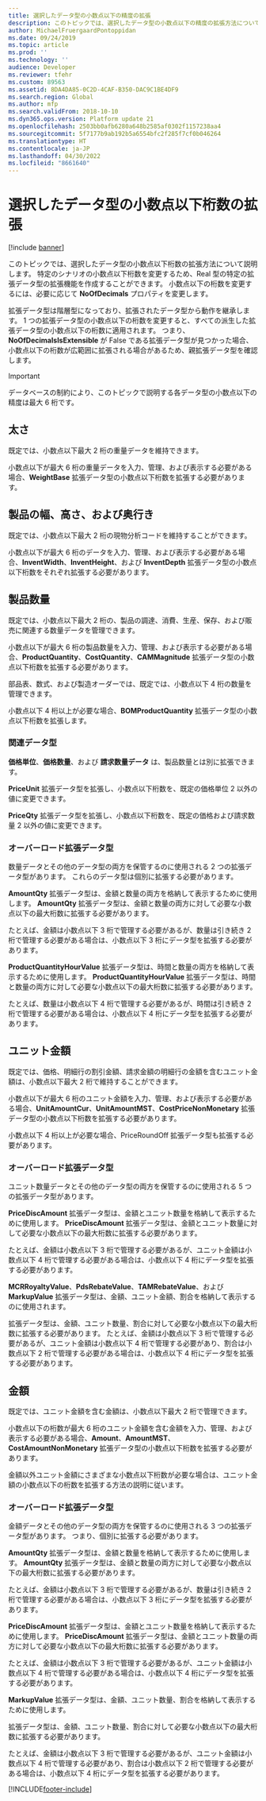 ```yaml
---
title: 選択したデータ型の小数点以下の精度の拡張
description: このトピックでは、選択したデータ型の小数点以下の精度の拡張方法について説明します。
author: MichaelFruergaardPontoppidan
ms.date: 09/24/2019
ms.topic: article
ms.prod: ''
ms.technology: ''
audience: Developer
ms.reviewer: tfehr
ms.custom: 89563
ms.assetid: 8DA4DA85-0C2D-4CAF-B350-DAC9C1BE4DF9
ms.search.region: Global
ms.author: mfp
ms.search.validFrom: 2018-10-10
ms.dyn365.ops.version: Platform update 21
ms.openlocfilehash: 2503bb0afb6280a648b2585af0302f1157238aa4
ms.sourcegitcommit: 5f7177b9ab192b5a6554bfc2f285f7cf0b046264
ms.translationtype: HT
ms.contentlocale: ja-JP
ms.lasthandoff: 04/30/2022
ms.locfileid: "8661640"
---
```

# <a name="extending-number-of-decimals-for-selected-data-types"></a>選択したデータ型の小数点以下桁数の拡張

[!include [banner](../includes/banner.md)]

このトピックでは、選択したデータ型の小数点以下桁数の拡張方法について説明します。 特定のシナリオの小数点以下桁数を変更するため、Real 型の特定の拡張データ型の拡張機能を作成することができます。 小数点以下の桁数を変更するには、必要に応じて **NoOfDecimals** プロパティを変更します。

拡張データ型は階層型になっており、拡張されたデータ型から動作を継承します。 1 つの拡張データ型の小数点以下の桁数を変更すると、すべての派生した拡張データ型の小数点以下の桁数に適用されます。 つまり、**NoOfDecimalsIsExtensible** が False である拡張データ型が見つかった場合、小数点以下の桁数が広範囲に拡張される場合があるため、親拡張データ型を確認します。

> [!IMPORTANT]
> データベースの制約により、このトピックで説明する各データ型の小数点以下の精度は最大 6 桁です。

## <a name="weight"></a>太さ

既定では、小数点以下最大 2 桁の重量データを維持できます。

小数点以下が最大 6 桁の重量データを入力、管理、および表示する必要がある場合、**WeightBase** 拡張データ型の小数点以下桁数を拡張する必要があります。

## <a name="product-width-height-and-depth"></a>製品の幅、高さ、および奥行き

既定では、小数点以下最大 2 桁の現物分析コードを維持することができます。

小数点以下が最大 6 桁のデータを入力、管理、および表示する必要がある場合、**InventWidth**、**InventHeight**、および **InventDepth** 拡張データ型の小数点以下桁数をそれぞれ拡張する必要があります。

## <a name="product-quantity"></a>製品数量

既定では、小数点以下最大 2 桁の、製品の調達、消費、生産、保存、および販売に関連する数量データを管理できます。

小数点以下が最大 6 桁の製品数量を入力、管理、および表示する必要がある場合、**ProductQuantity**、**CostQuantity**、**CAMMagnitude** 拡張データ型の小数点以下桁数を拡張する必要があります。

部品表、数式、および製造オーダーでは、既定では、小数点以下 4 桁の数量を管理できます。

小数点以下 4 桁以上が必要な場合、**BOMProductQuantity** 拡張データ型の小数点以下桁数を拡張します。

### <a name="related-data-types"></a>関連データ型

**価格単位**、**価格数量**、および **請求数量データ** は、製品数量とは別に拡張できます。

**PriceUnit** 拡張データ型を拡張し、小数点以下桁数を、既定の価格単位 2 以外の値に変更できます。

**PriceQty** 拡張データ型を拡張し、小数点以下桁数を、既定の価格および請求数量 2 以外の値に変更できます。

### <a name="overloaded-data-types"></a>オーバーロード拡張データ型

数量データとその他のデータ型の両方を保管するのに使用される 2 つの拡張データ型があります。 これらのデータ型は個別に拡張する必要があります。

**AmountQty** 拡張データ型は、金額と数量の両方を格納して表示するために使用します。 **AmountQty** 拡張データ型は、金額と数量の両方に対して必要な小数点以下の最大桁数に拡張する必要があります。

たとえば、金額は小数点以下 3 桁で管理する必要があるが、数量は引き続き 2 桁で管理する必要がある場合は、小数点以下 3 桁にデータ型を拡張する必要があります。

**ProductQuantityHourValue** 拡張データ型は、時間と数量の両方を格納して表示するために使用します。 **ProductQuantityHourValue** 拡張データ型は、時間と数量の両方に対して必要な小数点以下の最大桁数に拡張する必要があります。

たとえば、数量は小数点以下 4 桁で管理する必要があるが、時間は引き続き 2 桁で管理する必要がある場合は、小数点以下 4 桁にデータ型を拡張する必要があります。

## <a name="unit-amounts"></a>ユニット金額

既定では、価格、明細行の割引金額、請求金額の明細行の金額を含むユニット金額は、小数点以下最大 2 桁で維持することができます。

小数点以下が最大 6 桁のユニット金額を入力、管理、および表示する必要がある場合、**UnitAmountCur**、**UnitAmountMST**、**CostPriceNonMonetary** 拡張データ型の小数点以下桁数を拡張する必要があります。

小数点以下 4 桁以上が必要な場合、PriceRoundOff 拡張データ型も拡張する必要があります。

### <a name="overloaded-data-types"></a>オーバーロード拡張データ型

ユニット数量データとその他のデータ型の両方を保管するのに使用される 5 つの拡張データ型があります。

**PriceDiscAmount** 拡張データ型は、金額とユニット数量を格納して表示するために使用します。 **PriceDiscAmount** 拡張データ型は、金額とユニット数量に対して必要な小数点以下の最大桁数に拡張する必要があります。

たとえば、金額は小数点以下 3 桁で管理する必要があるが、ユニット金額は小数点以下 4 桁で管理する必要がある場合は、小数点以下 4 桁にデータ型を拡張する必要があります。

**MCRRoyaltyValue**、**PdsRebateValue**、**TAMRebateValue**、および **MarkupValue** 拡張データ型は、金額、ユニット金額、割合を格納して表示するのに使用されます。

拡張データ型は、金額、ユニット数量、割合に対して必要な小数点以下の最大桁数に拡張する必要があります。 たとえば、金額は小数点以下 3 桁で管理する必要があるが、ユニット金額は小数点以下 4 桁で管理する必要があり、割合は小数点以下 2 桁で管理する必要がある場合は、小数点以下 4 桁にデータ型を拡張する必要があります。

## <a name="amounts"></a>金額

既定では、ユニット金額を含む金額は、小数点以下最大 2 桁で管理できます。

小数点以下の桁数が最大 6 桁のユニット金額を含む金額を入力、管理、および表示する必要がある場合、**Amount**、**AmountMST**、**CostAmountNonMonetary** 拡張データ型の小数点以下桁数を拡張する必要があります。

金額以外ユニット金額にさまざまな小数点以下桁数が必要な場合は、ユニット金額の小数点以下の桁数を拡張する方法の説明に従います。

### <a name="overloaded-data-types"></a>オーバーロード拡張データ型

金額データとその他のデータ型の両方を保管するのに使用される 3 つの拡張データ型があります。 つまり、個別に拡張する必要があります。

**AmountQty** 拡張データ型は、金額と数量を格納して表示するために使用します。 **AmountQty** 拡張データ型は、金額と数量の両方に対して必要な小数点以下の最大桁数に拡張する必要があります。

たとえば、金額は小数点以下 3 桁で管理する必要があるが、数量は引き続き 2 桁で管理する必要がある場合は、小数点以下 3 桁にデータ型を拡張する必要があります。

**PriceDiscAmount** 拡張データ型は、金額とユニット数量を格納して表示するために使用します。 **PriceDiscAmount** 拡張データ型は、金額とユニット数量の両方に対して必要な小数点以下の最大桁数に拡張する必要があります。

たとえば、金額は小数点以下 3 桁で管理する必要があるが、ユニット金額は小数点以下 4 桁で管理する必要がある場合は、小数点以下 4 桁にデータ型を拡張する必要があります。

**MarkupValue** 拡張データ型は、金額、ユニット数量、割合を格納して表示するために使用します。

拡張データ型は、金額、ユニット数量、割合に対して必要な小数点以下の最大桁数に拡張する必要があります。

たとえば、金額は小数点以下 3 桁で管理する必要があるが、ユニット金額は小数点以下 4 桁で管理する必要があり、割合は小数点以下 2 桁で管理する必要がある場合は、小数点以下 4 桁にデータ型を拡張する必要があります。


[!INCLUDE[footer-include](../../../includes/footer-banner.md)]
